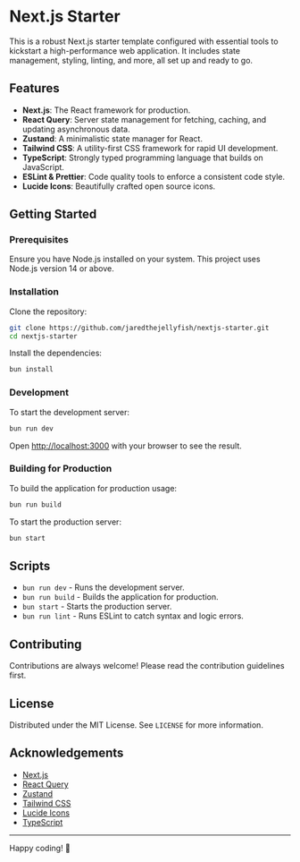# Next.js Starter

This is a robust Next.js starter template configured with essential tools to kickstart a high-performance web application. It includes state management, styling, linting, and more, all set up and ready to go.

## Features

- **Next.js**: The React framework for production.
- **React Query**: Server state management for fetching, caching, and updating asynchronous data.
- **Zustand**: A minimalistic state manager for React.
- **Tailwind CSS**: A utility-first CSS framework for rapid UI development.
- **TypeScript**: Strongly typed programming language that builds on JavaScript.
- **ESLint & Prettier**: Code quality tools to enforce a consistent code style.
- **Lucide Icons**: Beautifully crafted open source icons.

## Getting Started

### Prerequisites

Ensure you have Node.js installed on your system. This project uses Node.js version 14 or above.

### Installation

Clone the repository:

```bash
git clone https://github.com/jaredthejellyfish/nextjs-starter.git
cd nextjs-starter
```

Install the dependencies:

```bash
bun install
```

### Development

To start the development server:

```bash
bun run dev
```

Open [http://localhost:3000](http://localhost:3000) with your browser to see the result.

### Building for Production

To build the application for production usage:

```bash
bun run build
```

To start the production server:

```bash
bun start
```

## Scripts

- `bun run dev` - Runs the development server.
- `bun run build` - Builds the application for production.
- `bun start` - Starts the production server.
- `bun run lint` - Runs ESLint to catch syntax and logic errors.

## Contributing

Contributions are always welcome! Please read the contribution guidelines first.

## License

Distributed under the MIT License. See `LICENSE` for more information.

## Acknowledgements

- [Next.js](https://nextjs.org/)
- [React Query](https://tanstack.com/query/v3)
- [Zustand](https://github.com/pmndrs/zustand)
- [Tailwind CSS](https://tailwindcss.com/)
- [Lucide Icons](https://lucide.dev/)
- [TypeScript](https://www.typescriptlang.org/)

---

Happy coding! 🚀